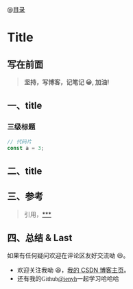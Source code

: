 @[目录](#一级标题)

# Title

## 写在前面

> **坚持，写博客，记笔记 😀, 加油!**

## 一、title

### 三级标题

```javascript
// 代码片
const a = 3;
```

## 二、title

## 三、参考

> 引用，[\*\*\*]()

## 四、总结 & Last

如果有任何疑问欢迎在评论区友好交流呦 😆。

- 欢迎关注我呦 😆，[我的 CSDN 博客主页](https://blog.csdn.net/qq_45265059)。
- 还有我的<font face="Hack">Github[@ienyh](https://github.com/ienyh)<font>一起学习哈哈哈 👨‍💻
